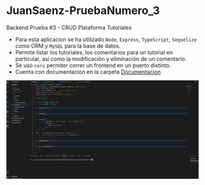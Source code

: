 # JuanSaenz-PruebaNumero_3
Backend Prueba #3 - CRUD Plataforma Tutoriales

- Para esta aplicacion se ha utilizado `Node`, `Express`, `TypeScript`, `Sequelize` como ORM y `MySQL` para la base de datos.
- Permite listar los tutoriales, los comentarios para un tutorial en particular, así como la modificación y eliminación de un comentario.
- Se usó `cors` permiter correr un frontend en un puerto distinto.
- Cuenta con documentacion en la carpeta [Documentacion](https://github.com/saenzjf/JuanSaenz-PruebaNumero_3/tree/main/Documentacion)

![](https://github.com/saenzjf/JuanSaenz-PruebaNumero_3/blob/main/Documentacion/GrabacionPlataformaTutoriales.gif)

